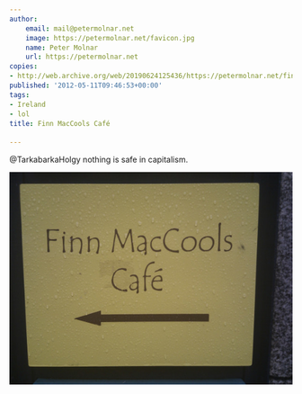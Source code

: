 ```yaml
---
author:
    email: mail@petermolnar.net
    image: https://petermolnar.net/favicon.jpg
    name: Peter Molnar
    url: https://petermolnar.net
copies:
- http://web.archive.org/web/20190624125436/https://petermolnar.net/finn-maccools-cafe/
published: '2012-05-11T09:46:53+00:00'
tags:
- Ireland
- lol
title: Finn MacCools Café

---
```


@TarkabarkaHolgy nothing is safe in capitalism.

![finn_maccools_cafe](finn_maccools_cafe.jpg)